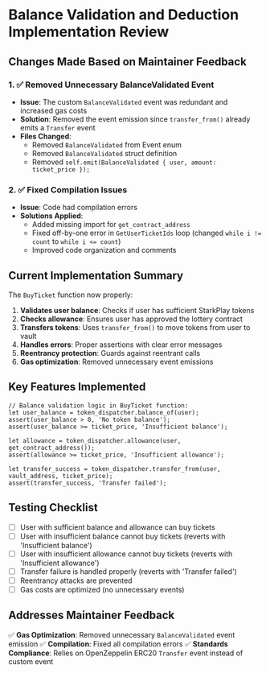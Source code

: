 # Balance Validation and Deduction Implementation Review

## Changes Made Based on Maintainer Feedback

### 1. ✅ Removed Unnecessary BalanceValidated Event
- **Issue**: The custom `BalanceValidated` event was redundant and increased gas costs
- **Solution**: Removed the event emission since `transfer_from()` already emits a `Transfer` event
- **Files Changed**: 
  - Removed `BalanceValidated` from Event enum
  - Removed `BalanceValidated` struct definition
  - Removed `self.emit(BalanceValidated { user, amount: ticket_price });`

### 2. ✅ Fixed Compilation Issues
- **Issue**: Code had compilation errors
- **Solutions Applied**:
  - Added missing import for `get_contract_address`
  - Fixed off-by-one error in `GetUserTicketIds` loop (changed `while i != count` to `while i <= count`)
  - Improved code organization and comments

## Current Implementation Summary

The `BuyTicket` function now properly:

1. **Validates user balance**: Checks if user has sufficient StarkPlay tokens
2. **Checks allowance**: Ensures user has approved the lottery contract
3. **Transfers tokens**: Uses `transfer_from()` to move tokens from user to vault
4. **Handles errors**: Proper assertions with clear error messages
5. **Reentrancy protection**: Guards against reentrant calls
6. **Gas optimization**: Removed unnecessary event emissions

## Key Features Implemented

```cairo
// Balance validation logic in BuyTicket function:
let user_balance = token_dispatcher.balance_of(user);
assert(user_balance > 0, 'No token balance');
assert(user_balance >= ticket_price, 'Insufficient balance');

let allowance = token_dispatcher.allowance(user, get_contract_address());
assert(allowance >= ticket_price, 'Insufficient allowance');

let transfer_success = token_dispatcher.transfer_from(user, vault_address, ticket_price);
assert(transfer_success, 'Transfer failed');
```

## Testing Checklist

- [ ] User with sufficient balance and allowance can buy tickets
- [ ] User with insufficient balance cannot buy tickets (reverts with 'Insufficient balance')
- [ ] User with insufficient allowance cannot buy tickets (reverts with 'Insufficient allowance')
- [ ] Transfer failure is handled properly (reverts with 'Transfer failed')
- [ ] Reentrancy attacks are prevented
- [ ] Gas costs are optimized (no unnecessary events)

## Addresses Maintainer Feedback

✅ **Gas Optimization**: Removed unnecessary `BalanceValidated` event emission
✅ **Compilation**: Fixed all compilation errors
✅ **Standards Compliance**: Relies on OpenZeppelin ERC20 `Transfer` event instead of custom event

